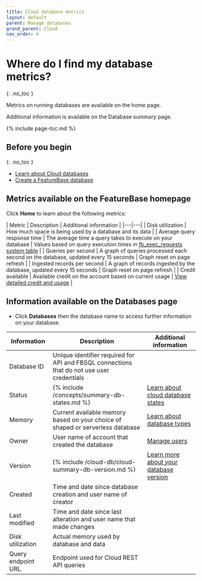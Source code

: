 ```yaml
---
title: Cloud database metrics
layout: default
parent: Manage databases
grand_parent: Cloud
nav_order: 4
---
```


# Where do I find my database metrics?
{: .no_toc }

Metrics on running databases are available on the home page.

Additional information is available on the Database summary page.

{% include page-toc.md %}

## Before you begin
{: .no_toc }

* [Learn about Cloud databases](/docs/cloud/cloud-databases/cloud-db-manage)
* [Create a FeatureBase database](/docs/cloud/cloud-databases/cloud-db-create-custom)

## Metrics available on the FeatureBase homepage

Click **Home** to learn about the following metrics:

| Metric | Description | Additional information |
|---|---|
| Disk utilization | How much space is being used by a database and its data |
| Average query response time | The average time a query takes to execute on your database | Values based on query execution times in [fb_exec_requests system table](/docs/sql-guide/system-tables/system-tables-home/#fb_exec_requests) |
| Queries per second | A graph of queries processed each second on the database, updated every 15 seconds | Graph reset on page refresh |
| Ingested records per second | A graph of records ingested by the database, updated every 15 seconds | Graph reset on page refresh |
| Credit available | Available credit on the account based on current usage | [View detailed credit and usage](/docs/cloud/cloud-org-manage) |

## Information available on the Databases page

* Click **Databases** then the database name to access further information on your database.

| Information | Description | Additional information |
|---|---|---|
| Database ID | Unique identifier required for API and FBSQL connections that do not use user credentials |   |
| Status | {% include /concepts/summary-db-states.md %} | [Learn about cloud database states](/docs/cloud/cloud-databases/cloud-db-states) |
| Memory | Current available memory based on your choice of shaped or serverless database | [Learn about database types](#what-types-of-database-can-i-create) |
| Owner | User name of account that created the database | [Manage users](/docs/cloud/cloud-users/cloud-users-manage) |
| Version | {% include /cloud-db/cloud-summary-db-version.md %} | [Learn more about your database version](/docs/cloud/cloud-databases/cloud-db-versions) |
| Created | Time and date since database creation and user name of creator |  |
| Last modified | Time and date since last alteration and user name that made changes |  |
| Disk utilization | Actual memory used by database and data |  |
| Query endpoint URL | Endpoint used for Cloud REST API queries |  |
